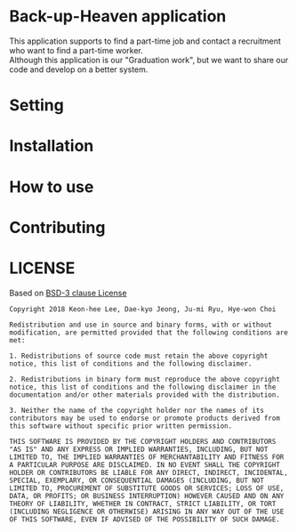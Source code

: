 # Back-up-Heaven application

 This application supports to find a part-time job and contact a recruitment who want to find a part-time worker.</br>
Although this application is our "Graduation work", but we want to share our code and develop on a better system.
 
# Setting

# Installation

# How to use
 
# Contributing
 
# LICENSE

Based on [BSD-3 clause License](https://github.com/KeonHeeLee/Back-up-Heaven/blob/master/LICENSE)

```
Copyright 2018 Keon-hee Lee, Dae-kyo Jeong, Ju-mi Ryu, Hye-won Choi

Redistribution and use in source and binary forms, with or without modification, are permitted provided that the following conditions are met:

1. Redistributions of source code must retain the above copyright notice, this list of conditions and the following disclaimer.

2. Redistributions in binary form must reproduce the above copyright notice, this list of conditions and the following disclaimer in the documentation and/or other materials provided with the distribution.

3. Neither the name of the copyright holder nor the names of its contributors may be used to endorse or promote products derived from this software without specific prior written permission.

THIS SOFTWARE IS PROVIDED BY THE COPYRIGHT HOLDERS AND CONTRIBUTORS "AS IS" AND ANY EXPRESS OR IMPLIED WARRANTIES, INCLUDING, BUT NOT LIMITED TO, THE IMPLIED WARRANTIES OF MERCHANTABILITY AND FITNESS FOR A PARTICULAR PURPOSE ARE DISCLAIMED. IN NO EVENT SHALL THE COPYRIGHT HOLDER OR CONTRIBUTORS BE LIABLE FOR ANY DIRECT, INDIRECT, INCIDENTAL, SPECIAL, EXEMPLARY, OR CONSEQUENTIAL DAMAGES (INCLUDING, BUT NOT LIMITED TO, PROCUREMENT OF SUBSTITUTE GOODS OR SERVICES; LOSS OF USE, DATA, OR PROFITS; OR BUSINESS INTERRUPTION) HOWEVER CAUSED AND ON ANY THEORY OF LIABILITY, WHETHER IN CONTRACT, STRICT LIABILITY, OR TORT (INCLUDING NEGLIGENCE OR OTHERWISE) ARISING IN ANY WAY OUT OF THE USE OF THIS SOFTWARE, EVEN IF ADVISED OF THE POSSIBILITY OF SUCH DAMAGE.
```
